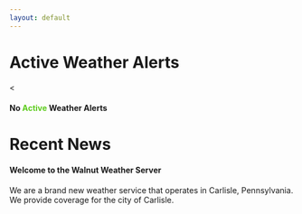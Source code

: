 ```yaml
---
layout: default
---
```

<!-- Severe Thunderstorm Watch: #cc661d
Severe Thunderstorm Warning: #ad4a03
Tornado: #cc1d1d
Flood: #1d69cc
-->

# Active Weather Alerts

<<h4 style="test-align: center">No <span style="color:#5dcc1d">Active</span> Weather Alerts</h4>
<!-- <h4 style="test-align: center">2 <span style="color:#cc1d1d">Active</span> Weather Alert</h4> -->
<span />
<!-- <h5 style="test-align: center; color:#cc661d">Severe Thunderstorm Watch</h5>
<h6>Effective Time: <span style="color:#5dcc1d">July 12th @ 3:30 PM EDT</span> to <span style="color:#cc1d1d">8:30 PM EDT</span></h6>
<h6>Affected Areas: <span style="color:#cc1d1d">Carlisle</span></h6>
<h6>Additional Details: At 2:51 PM EDT, doppler radar indicated a thunderstorm moving North East at unknown speeds. This thunderstorm can produce high winds and heavy rain which can result it in becoming a severe thunderstorm. Please stay indoors to stay safe during a thunderstorm.</h6>
<h6>Last Updated: July 12th, 2021 @ 2:53:18 PM EDT</h6>
<span /> -->

# Recent News

#### Welcome to the Walnut Weather Server
We are a brand new weather service that operates in Carlisle, Pennsylvania. We provide coverage for the city of Carlisle.

